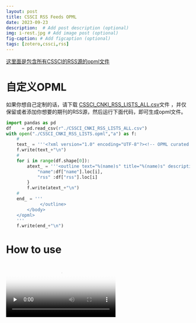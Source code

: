 ```yaml
---
layout: post
title: CSSCI RSS Feeds OPML
date: 2023-09-23
description:  # Add post description (optional)
img: i-rest.jpg # Add image post (optional)
fig-caption: # Add figcaption (optional)
tags: [zotero,cssci,rss]
---
```



[这里面是包含所有CSSCI的RSS源的opml文件](https://github.com/MrWuBear/CSSCI_RSS_Feeds)

# 自定义OPML
如果你想自己定制的话，请下载 [CSSCI_CNKI_RSS_LISTS_ALL.csv](https://github.com/MrWuBear/CSSCI_RSS_Feeds)文件 ，并仅保留或者添加你想要的期刊的RSS源，然后运行下面代码，即可生成opml文件。

```python
import pandas as pd
df    = pd.read_csv(r"./CSSCI_CNKI_RSS_LISTS_ALL.csv")
with open("./CSSCI_CNKI_RSS_LISTS.opml","a") as f:
    #
    text_ = '''<?xml version="1.0" encoding="UTF-8"?><!-- OPML curated by ChainFeeds.xyz, generated by NetNewsWire --><opml version="1.1"><head><title>RAW.opml</title></head><body><outline text="01.CSSCI" title="CSSCI">'''
    f.write(text_+"\n")
    #
    for i in range(df.shape[0]):
        atext_ = '''<outline text="%(name)s" title="%(name)s" description="" type="rss" version="RSS" htmlUrl="" xmlUrl="%(rss)s"/>'''%{
            "name":df["name"].loc[i],
            "rss" :df["rss"].loc[i]
        }
        f.write(atext_+"\n")
    #
    end_ = '''
             </outline>
        </body>
    </opml>
    '''
    f.write(end_+"\n")
```

# How to use

<video id="video" controls="" preload="none" poster="封面">
      <source id="mp4" src="https://github.com/MrWuBear/mrwubear.github.io/asset/img/HowToUseRssFeeds.mp4" type="video/mp4">
</videos>


# 所有列表 
当然，你也可以在下面列表中挑选你感兴趣的，并一个个手动添加。

| Name                 | Engname | RSS                                  |
|----------------------|---------|--------------------------------------|
| 中国工业经济               | GGYY    | https://navi.cnki.net/knavi/rss/GGYY |
| 管理世界                 | GLSJ    | https://navi.cnki.net/knavi/rss/GLSJ |
| 经济研究                 | JJYJ    | https://navi.cnki.net/knavi/rss/JJYJ |
| 中国法学                 | ZGFX    | https://navi.cnki.net/knavi/rss/ZGFX |
| 比较法研究                | BJFY    | https://navi.cnki.net/knavi/rss/BJFY |
| 中国农村经济               | ZNJJ    | https://navi.cnki.net/knavi/rss/ZNJJ |
| 法学研究                 | LAWS    | https://navi.cnki.net/knavi/rss/LAWS |
| 东方法学                 | DFFX    | https://navi.cnki.net/knavi/rss/DFFX |
| 金融研究                 | JRYJ    | https://navi.cnki.net/knavi/rss/JRYJ |
| 中国社会科学               | ZSHK    | https://navi.cnki.net/knavi/rss/ZSHK |
| 中国刑事法杂志              | ZGXF    | https://navi.cnki.net/knavi/rss/ZGXF |
| 改革                   | REFO    | https://navi.cnki.net/knavi/rss/REFO |
| 中外法学                 | WFXZ    | https://navi.cnki.net/knavi/rss/WFXZ |
| 法商研究                 | FSYJ    | https://navi.cnki.net/knavi/rss/FSYJ |
| 公共管理学报               | GGGL    | https://navi.cnki.net/knavi/rss/GGGL |
| 地理学报                 | DLXB    | https://navi.cnki.net/knavi/rss/DLXB |
| 现代法学                 | XDFX    | https://navi.cnki.net/knavi/rss/XDFX |
| 求是                   | QUSI    | https://navi.cnki.net/knavi/rss/QUSI |
| 数量经济技术经济研究           | SLJY    | https://navi.cnki.net/knavi/rss/SLJY |
| 中国图书馆学报              | ZGTS    | https://navi.cnki.net/knavi/rss/ZGTS |
| 清华法学                 | QHFX    | https://navi.cnki.net/knavi/rss/QHFX |
| 法学家                  | FXJA    | https://navi.cnki.net/knavi/rss/FXJA |
| 经济管理                 | JJGU    | https://navi.cnki.net/knavi/rss/JJGU |
| 财贸经济                 | CMJJ    | https://navi.cnki.net/knavi/rss/CMJJ |
| 南开管理评论               | LKGP    | https://navi.cnki.net/knavi/rss/LKGP |
| 中国农村观察               | ZNCG    | https://navi.cnki.net/knavi/rss/ZNCG |
| 环球法律评论               | WGFY    | https://navi.cnki.net/knavi/rss/WGFY |
| 行政法学研究               | XZFX    | https://navi.cnki.net/knavi/rss/XZFX |
| 地理研究                 | DLYJ    | https://navi.cnki.net/knavi/rss/DLYJ |
| 世界经济                 | SJJJ    | https://navi.cnki.net/knavi/rss/SJJJ |
| 法学评论                 | FXPL    | https://navi.cnki.net/knavi/rss/FXPL |
| 农业经济问题               | NJWT    | https://navi.cnki.net/knavi/rss/NJWT |
| 国家检察官学院学报            | ZJGX    | https://navi.cnki.net/knavi/rss/ZJGX |
| 法学                   | FXZZ    | https://navi.cnki.net/knavi/rss/FXZZ |
| 经济学(季刊)              | JJXU    | https://navi.cnki.net/knavi/rss/JJXU |
| 会计研究                 | KJYJ    | https://navi.cnki.net/knavi/rss/KJYJ |
| 南京农业大学学报(社会科学版)      | NJNS    | https://navi.cnki.net/knavi/rss/NJNS |
| 审计与经济研究              | SJYJ    | https://navi.cnki.net/knavi/rss/SJYJ |
| 财经研究                 | CJYJ    | https://navi.cnki.net/knavi/rss/CJYJ |
| 新疆师范大学学报(哲学社会科学版)    | XJSF    | https://navi.cnki.net/knavi/rss/XJSF |
| 社会学研究                | SHXJ    | https://navi.cnki.net/knavi/rss/SHXJ |
| 自然资源学报               | ZRZX    | https://navi.cnki.net/knavi/rss/ZRZX |
| 法学论坛                 | SDFX    | https://navi.cnki.net/knavi/rss/SDFX |
| 法律科学(西北政法大学学报)       | DOUB    | https://navi.cnki.net/knavi/rss/DOUB |
| 当代法学                 | DDFX    | https://navi.cnki.net/knavi/rss/DDFX |
| 远程教育杂志               | YCJY    | https://navi.cnki.net/knavi/rss/YCJY |
| 经济学家                 | JJXJ    | https://navi.cnki.net/knavi/rss/JJXJ |
| 中国人口·资源与环境           | ZGRZ    | https://navi.cnki.net/knavi/rss/ZGRZ |
| 中国软科学                | ZGRK    | https://navi.cnki.net/knavi/rss/ZGRK |
| 经济地理                 | JJDL    | https://navi.cnki.net/knavi/rss/JJDL |
| 电子政务                 | DZZW    | https://navi.cnki.net/knavi/rss/DZZW |
| 体育科学                 | TYKX    | https://navi.cnki.net/knavi/rss/TYKX |
| 中国电化教育               | ZDJY    | https://navi.cnki.net/knavi/rss/ZDJY |
| 审计研究                 | SJYZ    | https://navi.cnki.net/knavi/rss/SJYZ |
| 法制与社会发展              | SFAS    | https://navi.cnki.net/knavi/rss/SFAS |
| 电化教育研究               | DHJY    | https://navi.cnki.net/knavi/rss/DHJY |
| 政治与法律                | ZHEN    | https://navi.cnki.net/knavi/rss/ZHEN |
| 金融经济学研究              | JIRO    | https://navi.cnki.net/knavi/rss/JIRO |
| 人口研究                 | RKYZ    | https://navi.cnki.net/knavi/rss/RKYZ |
| 教育研究                 | JYYJ    | https://navi.cnki.net/knavi/rss/JYYJ |
| 经济与管理研究              | JJYG    | https://navi.cnki.net/knavi/rss/JJYG |
| 资源科学                 | ZRZY    | https://navi.cnki.net/knavi/rss/ZRZY |
| 地理科学                 | DLKX    | https://navi.cnki.net/knavi/rss/DLKX |
| 经济评论                 | JJPL    | https://navi.cnki.net/knavi/rss/JJPL |
| 世界经济与政治              | SJJZ    | https://navi.cnki.net/knavi/rss/SJJZ |
| 农业技术经济               | NYJS    | https://navi.cnki.net/knavi/rss/NYJS |
| 山西财经大学学报             | SXCJ    | https://navi.cnki.net/knavi/rss/SXCJ |
| 人口学刊                 | RKXK    | https://navi.cnki.net/knavi/rss/RKXK |
| 华东政法大学学报             | HDZX    | https://navi.cnki.net/knavi/rss/HDZX |
| 财政研究                 | CZYJ    | https://navi.cnki.net/knavi/rss/CZYJ |
| 产业经济研究               | CYJJ    | https://navi.cnki.net/knavi/rss/CYJJ |
| 城市规划学刊               | CXGH    | https://navi.cnki.net/knavi/rss/CXGH |
| 华东师范大学学报(教育科学版)      | HDXK    | https://navi.cnki.net/knavi/rss/HDXK |
| 管理评论                 | ZWGD    | https://navi.cnki.net/knavi/rss/ZWGD |
| 统计研究                 | TJYJ    | https://navi.cnki.net/knavi/rss/TJYJ |
| 求实                   | QUAK    | https://navi.cnki.net/knavi/rss/QUAK |
| 中国土地科学               | ZTKX    | https://navi.cnki.net/knavi/rss/ZTKX |
| 开放教育研究               | JFJJ    | https://navi.cnki.net/knavi/rss/JFJJ |
| 外国经济与管理              | WGJG    | https://navi.cnki.net/knavi/rss/WGJG |
| 金融论坛                 | CSJR    | https://navi.cnki.net/knavi/rss/CSJR |
| 中国行政管理               | ZXGL    | https://navi.cnki.net/knavi/rss/ZXGL |
| 中国人口科学               | ZKRK    | https://navi.cnki.net/knavi/rss/ZKRK |
| 体育学研究                | LJTB    | https://navi.cnki.net/knavi/rss/LJTB |
| 西安交通大学学报(社会科学版)      | XAJD    | https://navi.cnki.net/knavi/rss/XAJD |
| 国际经济评论               | GJPP    | https://navi.cnki.net/knavi/rss/GJPP |
| 地理科学进展               | DLKJ    | https://navi.cnki.net/knavi/rss/DLKJ |
| 中国科学院院刊              | KYYX    | https://navi.cnki.net/knavi/rss/KYYX |
| 西北农林科技大学学报(社会科学版)    | NLXS    | https://navi.cnki.net/knavi/rss/NLXS |
| 国际金融研究               | GJJR    | https://navi.cnki.net/knavi/rss/GJJR |
| 财经科学                 | CJKX    | https://navi.cnki.net/knavi/rss/CJKX |
| 政法论坛                 | ZFLT    | https://navi.cnki.net/knavi/rss/ZFLT |
| 重庆大学学报(社会科学版)        | CDSK    | https://navi.cnki.net/knavi/rss/CDSK |
| 外交评论(外交学院学报)         | WJXY    | https://navi.cnki.net/knavi/rss/WJXY |
| 华南农业大学学报(社会科学版)      | HNNA    | https://navi.cnki.net/knavi/rss/HNNA |
| 华中农业大学学报(社会科学版)      | HZND    | https://navi.cnki.net/knavi/rss/HZND |
| 经济问题                 | JJWT    | https://navi.cnki.net/knavi/rss/JJWT |
| 中国管理科学               | ZGGK    | https://navi.cnki.net/knavi/rss/ZGGK |
| 中国高教研究               | ZGGJ    | https://navi.cnki.net/knavi/rss/ZGGJ |
| 世界经济研究               | JING    | https://navi.cnki.net/knavi/rss/JING |
| 中央财经大学学报             | ZYCY    | https://navi.cnki.net/knavi/rss/ZYCY |
| 管理学报                 | GLXB    | https://navi.cnki.net/knavi/rss/GLXB |
| 当代经济科学               | DJKX    | https://navi.cnki.net/knavi/rss/DJKX |
| 经济经纬                 | JJJW    | https://navi.cnki.net/knavi/rss/JJJW |
| 税务研究                 | SWXH    | https://navi.cnki.net/knavi/rss/SWXH |
| 现代远程教育研究             | XDYC    | https://navi.cnki.net/knavi/rss/XDYC |
| 政法论丛                 | ZFLC    | https://navi.cnki.net/knavi/rss/ZFLC |
| 公共管理与政策评论            | GGZC    | https://navi.cnki.net/knavi/rss/GGZC |
| 探索                   | SUTA    | https://navi.cnki.net/knavi/rss/SUTA |
| 政治学研究                | POLI    | https://navi.cnki.net/knavi/rss/POLI |
| 国际新闻界                | GJXW    | https://navi.cnki.net/knavi/rss/GJXW |
| 行政论坛                 | XZNT    | https://navi.cnki.net/knavi/rss/XZNT |
| 上海体育学院学报             | STYB    | https://navi.cnki.net/knavi/rss/STYB |
| 旅游学刊                 | LYXK    | https://navi.cnki.net/knavi/rss/LYXK |
| 世界汉语教学               | SJHY    | https://navi.cnki.net/knavi/rss/SJHY |
| 中南财经政法大学学报           | ZLCJ    | https://navi.cnki.net/knavi/rss/ZLCJ |
| 科研管理                 | KYGL    | https://navi.cnki.net/knavi/rss/KYGL |
| 思想理论教育               | SLLJ    | https://navi.cnki.net/knavi/rss/SLLJ |
| 证券市场导报               | ZQDB    | https://navi.cnki.net/knavi/rss/ZQDB |
| 国际贸易问题               | GJMW    | https://navi.cnki.net/knavi/rss/GJMW |
| 研究与发展管理              | YJYF    | https://navi.cnki.net/knavi/rss/YJYF |
| 经济纵横                 | JJZH    | https://navi.cnki.net/knavi/rss/JJZH |
| 城市规划                 | CSGH    | https://navi.cnki.net/knavi/rss/CSGH |
| 管理学刊                 | XXXY    | https://navi.cnki.net/knavi/rss/XXXY |
| 北京工商大学学报(社会科学版)      | BJSB    | https://navi.cnki.net/knavi/rss/BJSB |
| 广东财经大学学报             | SONG    | https://navi.cnki.net/knavi/rss/SONG |
| 武汉大学学报(哲学社会科学版)      | WSLD    | https://navi.cnki.net/knavi/rss/WSLD |
| 上海财经大学学报             | SCJB    | https://navi.cnki.net/knavi/rss/SCJB |
| 科学学研究                | KXYJ    | https://navi.cnki.net/knavi/rss/KXYJ |
| 科学学与科学技术管理           | KXXG    | https://navi.cnki.net/knavi/rss/KXXG |
| 经济学动态                | JJXD    | https://navi.cnki.net/knavi/rss/JJXD |
| 软科学                  | XUXI    | https://navi.cnki.net/knavi/rss/XUXI |
| 国际经贸探索               | GJTS    | https://navi.cnki.net/knavi/rss/GJTS |
| 心理发展与教育              | XLFZ    | https://navi.cnki.net/knavi/rss/XLFZ |
| 人口与经济                | RKJJ    | https://navi.cnki.net/knavi/rss/RKJJ |
| 高等工程教育研究             | GDGJ    | https://navi.cnki.net/knavi/rss/GDGJ |
| 中国体育科技               | ZGTY    | https://navi.cnki.net/knavi/rss/ZGTY |
| 现代财经(天津财经大学学报)       | XCXB    | https://navi.cnki.net/knavi/rss/XCXB |
| 当代财经                 | DDCJ    | https://navi.cnki.net/knavi/rss/DDCJ |
| 北京工业大学学报(社会科学版)      | BGYS    | https://navi.cnki.net/knavi/rss/BGYS |
| 宏观经济研究               | JJGA    | https://navi.cnki.net/knavi/rss/JJGA |
| 社会                   | SHEH    | https://navi.cnki.net/knavi/rss/SHEH |
| 经济理论与经济管理            | JJLL    | https://navi.cnki.net/knavi/rss/JJLL |
| 科技进步与对策              | KJJB    | https://navi.cnki.net/knavi/rss/KJJB |
| 南方经济                 | NFJJ    | https://navi.cnki.net/knavi/rss/NFJJ |
| 学前教育研究               | XQJY    | https://navi.cnki.net/knavi/rss/XQJY |
| 外语界                  | WYJY    | https://navi.cnki.net/knavi/rss/WYJY |
| 情报学报                 | QBXB    | https://navi.cnki.net/knavi/rss/QBXB |
| 高校教育管理               | ZJSK    | https://navi.cnki.net/knavi/rss/ZJSK |
| 公共行政评论               | GGXZ    | https://navi.cnki.net/knavi/rss/GGXZ |
| 国际政治科学               | GJZK    | https://navi.cnki.net/knavi/rss/GJZK |
| 上海经济研究               | HSYJ    | https://navi.cnki.net/knavi/rss/HSYJ |
| 长江流域资源与环境            | CJLY    | https://navi.cnki.net/knavi/rss/CJLY |
| 当代亚太                 | DDYT    | https://navi.cnki.net/knavi/rss/DDYT |
| 中国经济问题               | ZJJW    | https://navi.cnki.net/knavi/rss/ZJJW |
| 中共中央党校(国家行政学院)学报     | ZGXB    | https://navi.cnki.net/knavi/rss/ZGXB |
| 东北亚论坛                | DBYL    | https://navi.cnki.net/knavi/rss/DBYL |
| 南开经济研究               | NKJJ    | https://navi.cnki.net/knavi/rss/NKJJ |
| 经济科学                 | JJKX    | https://navi.cnki.net/knavi/rss/JJKX |
| 新闻与传播研究              | YANJ    | https://navi.cnki.net/knavi/rss/YANJ |
| 保险研究                 | BXYJ    | https://navi.cnki.net/knavi/rss/BXYJ |
| 体育学刊                 | TYXK    | https://navi.cnki.net/knavi/rss/TYXK |
| 会计与经济研究              | LXGZ    | https://navi.cnki.net/knavi/rss/LXGZ |
| 农村经济                 | NCJJ    | https://navi.cnki.net/knavi/rss/NCJJ |
| 管理工程学报               | GLGU    | https://navi.cnki.net/knavi/rss/GLGU |
| 中国特色社会主义研究           | SPEC    | https://navi.cnki.net/knavi/rss/SPEC |
| 管理科学                 | JCJJ    | https://navi.cnki.net/knavi/rss/JCJJ |
| 治理研究                 | ZSWD    | https://navi.cnki.net/knavi/rss/ZSWD |
| 经济问题探索               | JJWS    | https://navi.cnki.net/knavi/rss/JJWS |
| 财经论丛                 | CJLC    | https://navi.cnki.net/knavi/rss/CJLC |
| 课程.教材.教法             | KJJF    | https://navi.cnki.net/knavi/rss/KJJF |
| 上海行政学院学报             | SHXY    | https://navi.cnki.net/knavi/rss/SHXY |
| 图书与情报                | BOOK    | https://navi.cnki.net/knavi/rss/BOOK |
| 沈阳体育学院学报             | SYTB    | https://navi.cnki.net/knavi/rss/SYTB |
| 中国教育学刊               | ZJYX    | https://navi.cnki.net/knavi/rss/ZJYX |
| 人文地理                 | RWDL    | https://navi.cnki.net/knavi/rss/RWDL |
| 中国外语                 | ZGWE    | https://navi.cnki.net/knavi/rss/ZGWE |
| 国际安全研究               | GGXB    | https://navi.cnki.net/knavi/rss/GGXB |
| 财经理论与实践              | CLSJ    | https://navi.cnki.net/knavi/rss/CLSJ |
| 人口与发展                | SCRK    | https://navi.cnki.net/knavi/rss/SCRK |
| 财贸研究                 | CMYJ    | https://navi.cnki.net/knavi/rss/CMYJ |
| 财经问题研究               | CJWT    | https://navi.cnki.net/knavi/rss/CJWT |
| 商业经济与管理              | SYJG    | https://navi.cnki.net/knavi/rss/SYJG |
| 中国人民大学学报             | ZRDX    | https://navi.cnki.net/knavi/rss/ZRDX |
| 情报科学                 | QBKX    | https://navi.cnki.net/knavi/rss/QBKX |
| 新闻界                  | NEWS    | https://navi.cnki.net/knavi/rss/NEWS |
| 理论与改革                | LLGG    | https://navi.cnki.net/knavi/rss/LLGG |
| 武汉体育学院学报             | WTXB    | https://navi.cnki.net/knavi/rss/WTXB |
| 贵州财经大学学报             | GZCB    | https://navi.cnki.net/knavi/rss/GZCB |
| 中国青年研究               | ZGQL    | https://navi.cnki.net/knavi/rss/ZGQL |
| 浙江工商大学学报             | ZJZF    | https://navi.cnki.net/knavi/rss/ZJZF |
| 现代经济探讨               | JJTL    | https://navi.cnki.net/knavi/rss/JJTL |
| 系统工程理论与实践            | XTLL    | https://navi.cnki.net/knavi/rss/XTLL |
| 城市发展研究               | CSFY    | https://navi.cnki.net/knavi/rss/CSFY |
| 政治经济学评论              | ZZJP    | https://navi.cnki.net/knavi/rss/ZZJP |
| 干旱区资源与环境             | GHZH    | https://navi.cnki.net/knavi/rss/GHZH |
| 国际问题研究               | GJWY    | https://navi.cnki.net/knavi/rss/GJWY |
| 教育科学                 | JYKO    | https://navi.cnki.net/knavi/rss/JYKO |
| 经济社会体制比较             | JJSH    | https://navi.cnki.net/knavi/rss/JJSH |
| 情报理论与实践              | QBLL    | https://navi.cnki.net/knavi/rss/QBLL |
| 河海大学学报(哲学社会科学版)      | HHZX    | https://navi.cnki.net/knavi/rss/HHZX |
| 经济体制改革               | JJTG    | https://navi.cnki.net/knavi/rss/JJTG |
| 情报资料工作               | QBZL    | https://navi.cnki.net/knavi/rss/QBZL |
| 新闻记者                 | XWJZ    | https://navi.cnki.net/knavi/rss/XWJZ |
| 江西财经大学学报             | JXCZ    | https://navi.cnki.net/knavi/rss/JXCZ |
| 体育与科学                | TYYK    | https://navi.cnki.net/knavi/rss/TYYK |
| 国际展望                 | GJZW    | https://navi.cnki.net/knavi/rss/GJZW |
| 图书情报知识               | TSQC    | https://navi.cnki.net/knavi/rss/TSQC |
| 心理学报                 | XLXB    | https://navi.cnki.net/knavi/rss/XLXB |
| 西北大学学报(哲学社会科学版)      | XBDS    | https://navi.cnki.net/knavi/rss/XBDS |
| 中国地质大学学报(社会科学版)      | DDXS    | https://navi.cnki.net/knavi/rss/DDXS |
| 管理科学学报               | JCYJ    | https://navi.cnki.net/knavi/rss/JCYJ |
| 山东大学学报(哲学社会科学版)      | SDZS    | https://navi.cnki.net/knavi/rss/SDZS |
| 全球教育展望               | WGJN    | https://navi.cnki.net/knavi/rss/WGJN |
| 工程管理科技前沿             | YUCE    | https://navi.cnki.net/knavi/rss/YUCE |
| 社会主义研究               | SHZY    | https://navi.cnki.net/knavi/rss/SHZY |
| 华中科技大学学报(社会科学版)      | HZLS    | https://navi.cnki.net/knavi/rss/HZLS |
| 国际商务(对外经济贸易大学学报)     | DWMY    | https://navi.cnki.net/knavi/rss/DWMY |
| 华南师范大学学报(社会科学版)      | HNSB    | https://navi.cnki.net/knavi/rss/HNSB |
| 马克思主义研究              | STUD    | https://navi.cnki.net/knavi/rss/STUD |
| 中国农业大学学报(社会科学版)      | NYSK    | https://navi.cnki.net/knavi/rss/NYSK |
| 开放时代                 | KFSD    | https://navi.cnki.net/knavi/rss/KFSD |
| 城市问题                 | CSWT    | https://navi.cnki.net/knavi/rss/CSWT |
| 大连理工大学学报(社会科学版)      | DLGD    | https://navi.cnki.net/knavi/rss/DLGD |
| 语言教学与研究              | YYJX    | https://navi.cnki.net/knavi/rss/YYJX |
| 北京大学教育评论             | BJPL    | https://navi.cnki.net/knavi/rss/BJPL |
| 理论探讨                 | LLTT    | https://navi.cnki.net/knavi/rss/LLTT |
| 图书情报工作               | TSQB    | https://navi.cnki.net/knavi/rss/TSQB |
| 现代外语                 | XDWY    | https://navi.cnki.net/knavi/rss/XDWY |
| 西北师大学报(社会科学版)        | XBSD    | https://navi.cnki.net/knavi/rss/XBSD |
| 高等教育研究               | HIGH    | https://navi.cnki.net/knavi/rss/HIGH |
| 成都体育学院学报             | SORT    | https://navi.cnki.net/knavi/rss/SORT |
| 心理科学进展               | XLXD    | https://navi.cnki.net/knavi/rss/XLXD |
| 东北大学学报(社会科学版)        | DBDS    | https://navi.cnki.net/knavi/rss/DBDS |
| 理论探索                 | LLTS    | https://navi.cnki.net/knavi/rss/LLTS |
| 外语电化教学               | WYDH    | https://navi.cnki.net/knavi/rss/WYDH |
| 上海翻译                 | SHKF    | https://navi.cnki.net/knavi/rss/SHKF |
| 情报杂志                 | QBZZ    | https://navi.cnki.net/knavi/rss/QBZZ |
| 上海交通大学学报(哲学社会科学版)    | SHJX    | https://navi.cnki.net/knavi/rss/SHJX |
| 西安体育学院学报             | XATY    | https://navi.cnki.net/knavi/rss/XATY |
| 现代传播(中国传媒大学学报)       | XDCB    | https://navi.cnki.net/knavi/rss/XDCB |
| 国际贸易                 | GJMY    | https://navi.cnki.net/knavi/rss/GJMY |
| 数据分析与知识发现            | XDTQ    | https://navi.cnki.net/knavi/rss/XDTQ |
| 现代国际关系               | XDGG    | https://navi.cnki.net/knavi/rss/XDGG |
| 湖南师范大学教育科学学报         | FLJY    | https://navi.cnki.net/knavi/rss/FLJY |
| 北京体育大学学报             | BJTD    | https://navi.cnki.net/knavi/rss/BJTD |
| 求索                   | QSZZ    | https://navi.cnki.net/knavi/rss/QSZZ |
| 数理统计与管理              | SLTJ    | https://navi.cnki.net/knavi/rss/SLTJ |
| 新闻大学                 | XWDX    | https://navi.cnki.net/knavi/rss/XWDX |
| 外语教学                 | TEAC    | https://navi.cnki.net/knavi/rss/TEAC |
| 教师教育研究               | GDSZ    | https://navi.cnki.net/knavi/rss/GDSZ |
| 中国翻译                 | ZGFY    | https://navi.cnki.net/knavi/rss/ZGFY |
| 江苏社会科学               | JHKX    | https://navi.cnki.net/knavi/rss/JHKX |
| 国际论坛                 | GJLT    | https://navi.cnki.net/knavi/rss/GJLT |
| 南亚研究                 | LAYA    | https://navi.cnki.net/knavi/rss/LAYA |
| 太平洋学报                | TPYX    | https://navi.cnki.net/knavi/rss/TPYX |
| 国际观察                 | GJGC    | https://navi.cnki.net/knavi/rss/GJGC |
| 教育发展研究               | SHGJ    | https://navi.cnki.net/knavi/rss/SHGJ |
| 档案学研究                | DAXY    | https://navi.cnki.net/knavi/rss/DAXY |
| 教育与经济                | JYJI    | https://navi.cnki.net/knavi/rss/JYJI |
| 中国临床心理学杂志            | ZLCY    | https://navi.cnki.net/knavi/rss/ZLCY |
| 欧洲研究                 | OZZZ    | https://navi.cnki.net/knavi/rss/OZZZ |
| 商业研究                 | BUSI    | https://navi.cnki.net/knavi/rss/BUSI |
| 国家图书馆学刊              | BJJG    | https://navi.cnki.net/knavi/rss/BJJG |
| 上海大学学报(社会科学版)        | SHDS    | https://navi.cnki.net/knavi/rss/SHDS |
| 华中师范大学学报(人文社会科学版)    | HZSD    | https://navi.cnki.net/knavi/rss/HZSD |
| 西北民族研究               | SAGA    | https://navi.cnki.net/knavi/rss/SAGA |
| 统计与信息论坛              | TJLT    | https://navi.cnki.net/knavi/rss/TJLT |
| 学术论坛                 | XSLT    | https://navi.cnki.net/knavi/rss/XSLT |
| 统计与决策                | TJJC    | https://navi.cnki.net/knavi/rss/TJJC |
| 清华大学教育研究             | QHDJ    | https://navi.cnki.net/knavi/rss/QHDJ |
| 大学教育科学               | JXGJ    | https://navi.cnki.net/knavi/rss/JXGJ |
| 南京社会科学               | NJSH    | https://navi.cnki.net/knavi/rss/NJSH |
| 现代日本经济               | XDRJ    | https://navi.cnki.net/knavi/rss/XDRJ |
| 西南大学学报(社会科学版)        | XBSW    | https://navi.cnki.net/knavi/rss/XBSW |
| 社会科学                 | SHKX    | https://navi.cnki.net/knavi/rss/SHKX |
| 妇女研究论丛               | FNYJ    | https://navi.cnki.net/knavi/rss/FNYJ |
| 民族教育研究               | MZJY    | https://navi.cnki.net/knavi/rss/MZJY |
| 新闻与写作                | XWXZ    | https://navi.cnki.net/knavi/rss/XWXZ |
| 南京师大学报(社会科学版)        | NJSS    | https://navi.cnki.net/knavi/rss/NJSS |
| 国家教育行政学院学报           | GJXZ    | https://navi.cnki.net/knavi/rss/GJXZ |
| 档案学通讯                | DAXT    | https://navi.cnki.net/knavi/rss/DAXT |
| 吉林大学社会科学学报           | JLDB    | https://navi.cnki.net/knavi/rss/JLDB |
| 思想理论教育导刊             | GXSJ    | https://navi.cnki.net/knavi/rss/GXSJ |
| 中国科技论坛               | ZGKT    | https://navi.cnki.net/knavi/rss/ZGKT |
| 大学图书馆学报              | DXTS    | https://navi.cnki.net/knavi/rss/DXTS |
| 美国研究                 | MGYJ    | https://navi.cnki.net/knavi/rss/MGYJ |
| 社会学评论                | SHPL    | https://navi.cnki.net/knavi/rss/SHPL |
| 深圳大学学报(人文社会科学版)      | SZDS    | https://navi.cnki.net/knavi/rss/SZDS |
| 学术月刊                 | XSYK    | https://navi.cnki.net/knavi/rss/XSYK |
| 青年研究                 | QNYJ    | https://navi.cnki.net/knavi/rss/QNYJ |
| 图书馆论坛                | TSGL    | https://navi.cnki.net/knavi/rss/TSGL |
| 世界经济文汇               | SZWH    | https://navi.cnki.net/knavi/rss/SZWH |
| 中国科技期刊研究             | JYKQ    | https://navi.cnki.net/knavi/rss/JYKQ |
| 北京行政学院学报             | XZXY    | https://navi.cnki.net/knavi/rss/XZXY |
| 学习与实践                | XXYS    | https://navi.cnki.net/knavi/rss/XXYS |
| 亚太经济                 | YTJJ    | https://navi.cnki.net/knavi/rss/YTJJ |
| 探索与争鸣                | TSZM    | https://navi.cnki.net/knavi/rss/TSZM |
| 思想教育研究               | SIXI    | https://navi.cnki.net/knavi/rss/SIXI |
| 当代修辞学                | XCXX    | https://navi.cnki.net/knavi/rss/XCXX |
| 云南民族大学学报(哲学社会科学版)    | YNZZ    | https://navi.cnki.net/knavi/rss/YNZZ |
| 安徽大学学报(哲学社会科学版)      | ADZS    | https://navi.cnki.net/knavi/rss/ADZS |
| 北京大学学报(哲学社会科学版)      | BDZK    | https://navi.cnki.net/knavi/rss/BDZK |
| 厦门大学学报(哲学社会科学版)      | XMDS    | https://navi.cnki.net/knavi/rss/XMDS |
| 教育研究与实验              | YJSY    | https://navi.cnki.net/knavi/rss/YJSY |
| 旅游科学                 | LUYX    | https://navi.cnki.net/knavi/rss/LUYX |
| 甘肃社会科学               | GSSH    | https://navi.cnki.net/knavi/rss/GSSH |
| 北京联合大学学报(人文社会科学版)    | BJLB    | https://navi.cnki.net/knavi/rss/BJLB |
| 世界社会科学               | GWSH    | https://navi.cnki.net/knavi/rss/GWSH |
| 四川大学学报(哲学社会科学版)      | SCDZ    | https://navi.cnki.net/knavi/rss/SCDZ |
| 社会科学研究               | SHYJ    | https://navi.cnki.net/knavi/rss/SHYJ |
| 研究生教育研究              | JIAO    | https://navi.cnki.net/knavi/rss/JIAO |
| 世界经济与政治论坛            | SJJT    | https://navi.cnki.net/knavi/rss/SJJT |
| 比较教育研究               | BJJY    | https://navi.cnki.net/knavi/rss/BJJY |
| 东北师大学报(哲学社会科学版)      | DBSS    | https://navi.cnki.net/knavi/rss/DBSS |
| 外语与外语教学              | WYWJ    | https://navi.cnki.net/knavi/rss/WYWJ |
| 西南民族大学学报(人文社会科学版)    | XNZS    | https://navi.cnki.net/knavi/rss/XNZS |
| 教育学报                 | XKJY    | https://navi.cnki.net/knavi/rss/XKJY |
| 学位与研究生教育             | XWYY    | https://navi.cnki.net/knavi/rss/XWYY |
| 中南民族大学学报(人文社会科学版)    | ZNZX    | https://navi.cnki.net/knavi/rss/ZNZX |
| 云南社会科学               | YSHX    | https://navi.cnki.net/knavi/rss/YSHX |
| 中州学刊                 | ZZXK    | https://navi.cnki.net/knavi/rss/ZZXK |
| 北京师范大学学报(社会科学版)      | BJSF    | https://navi.cnki.net/knavi/rss/BJSF |
| 浙江社会科学               | ZJSH    | https://navi.cnki.net/knavi/rss/ZJSH |
| 图书馆学研究               | TSSS    | https://navi.cnki.net/knavi/rss/TSSS |
| 云南师范大学学报(哲学社会科学版)    | YNSF    | https://navi.cnki.net/knavi/rss/YNSF |
| 心理科学                 | XLKX    | https://navi.cnki.net/knavi/rss/XLKX |
| 江苏高教                 | JSGJ    | https://navi.cnki.net/knavi/rss/JSGJ |
| 图书馆建设                | TSGJ    | https://navi.cnki.net/knavi/rss/TSGJ |
| 语言文字应用               | YYYY    | https://navi.cnki.net/knavi/rss/YYYY |
| 甘肃行政学院学报             | GSXX    | https://navi.cnki.net/knavi/rss/GSXX |
| 马克思主义与现实             | MKSZ    | https://navi.cnki.net/knavi/rss/MKSZ |
| 东南学术                 | DLXS    | https://navi.cnki.net/knavi/rss/DLXS |
| 考古学报                 | KGXB    | https://navi.cnki.net/knavi/rss/KGXB |
| 湖南师范大学社会科学学报         | HNSS    | https://navi.cnki.net/knavi/rss/HNSS |
| 内蒙古社会科学              | NMGR    | https://navi.cnki.net/knavi/rss/NMGR |
| 当代传播                 | DACB    | https://navi.cnki.net/knavi/rss/DACB |
| 当代世界与社会主义            | DDSJ    | https://navi.cnki.net/knavi/rss/DDSJ |
| 当代世界                 | JSDD    | https://navi.cnki.net/knavi/rss/JSDD |
| 民俗研究                 | MSYA    | https://navi.cnki.net/knavi/rss/MSYA |
| 复旦教育论坛               | GWZX    | https://navi.cnki.net/knavi/rss/GWZX |
| 湖南大学学报(社会科学版)        | HDXB    | https://navi.cnki.net/knavi/rss/HDXB |
| 山东社会科学               | SDSK    | https://navi.cnki.net/knavi/rss/SDSK |
| 浙江学刊                 | ZJXK    | https://navi.cnki.net/knavi/rss/ZJXK |
| 江淮论坛                 | JHLZ    | https://navi.cnki.net/knavi/rss/JHLZ |
| 学习与探索                | XXTS    | https://navi.cnki.net/knavi/rss/XXTS |
| 暨南学报(哲学社会科学版)        | JNXB    | https://navi.cnki.net/knavi/rss/JNXB |
| 西亚非洲                 | XYFZ    | https://navi.cnki.net/knavi/rss/XYFZ |
| 外国语(上海外国语大学学报)       | WYXY    | https://navi.cnki.net/knavi/rss/WYXY |
| 求是学刊                 | QSXK    | https://navi.cnki.net/knavi/rss/QSXK |
| 人民论坛·学术前沿            | RMXS    | https://navi.cnki.net/knavi/rss/RMXS |
| 中南大学学报(社会科学版)        | ZLXS    | https://navi.cnki.net/knavi/rss/ZLXS |
| 外语教学与研究              | WJYY    | https://navi.cnki.net/knavi/rss/WJYY |
| 中国高校社会科学             | GXLL    | https://navi.cnki.net/knavi/rss/GXLL |
| 教学与研究                | JWDP    | https://navi.cnki.net/knavi/rss/JWDP |
| 编辑之友                 | BJZY    | https://navi.cnki.net/knavi/rss/BJZY |
| 科学社会主义               | KXSH    | https://navi.cnki.net/knavi/rss/KXSH |
| 华东师范大学学报(哲学社会科学版)    | HDSD    | https://navi.cnki.net/knavi/rss/HDSD |
| 理论学刊                 | LLSJ    | https://navi.cnki.net/knavi/rss/LLSJ |
| 广东社会科学               | GDSK    | https://navi.cnki.net/knavi/rss/GDSK |
| 外语教学理论与实践            | GWJX    | https://navi.cnki.net/knavi/rss/GWJX |
| 思想战线                 | SXZX    | https://navi.cnki.net/knavi/rss/SXZX |
| 陕西师范大学学报(哲学社会科学版)    | SXSS    | https://navi.cnki.net/knavi/rss/SXSS |
| 建筑学报                 | JZXB    | https://navi.cnki.net/knavi/rss/JZXB |
| 贵州社会科学               | GZSK    | https://navi.cnki.net/knavi/rss/GZSK |
| 哲学研究                 | ZXYJ    | https://navi.cnki.net/knavi/rss/ZXYJ |
| 编辑学报                 | BJXB    | https://navi.cnki.net/knavi/rss/BJXB |
| 出版科学                 | CBKX    | https://navi.cnki.net/knavi/rss/CBKX |
| 科学管理研究               | KXGY    | https://navi.cnki.net/knavi/rss/KXGY |
| 金融评论                 | JRPL    | https://navi.cnki.net/knavi/rss/JRPL |
| 兰州大学学报(社会科学版)        | LDSK    | https://navi.cnki.net/knavi/rss/LDSK |
| 外国教育研究               | WGJY    | https://navi.cnki.net/knavi/rss/WGJY |
| 南洋问题研究               | LYWT    | https://navi.cnki.net/knavi/rss/LYWT |
| 江西社会科学               | JXSH    | https://navi.cnki.net/knavi/rss/JXSH |
| 心理与行为研究              | CLXW    | https://navi.cnki.net/knavi/rss/CLXW |
| 图书馆杂志                | TNGZ    | https://navi.cnki.net/knavi/rss/TNGZ |
| 人文杂志                 | RWZZ    | https://navi.cnki.net/knavi/rss/RWZZ |
| 湖北大学学报(哲学社会科学版)      | HDZS    | https://navi.cnki.net/knavi/rss/HDZS |
| 东岳论丛                 | DYLC    | https://navi.cnki.net/knavi/rss/DYLC |
| 中央民族大学学报(哲学社会科学版)    | ZYMD    | https://navi.cnki.net/knavi/rss/ZYMD |
| 南开学报(哲学社会科学版)        | LKXB    | https://navi.cnki.net/knavi/rss/LKXB |
| 学海                   | XHAI    | https://navi.cnki.net/knavi/rss/XHAI |
| 中国高等教育               | ZGDJ    | https://navi.cnki.net/knavi/rss/ZGDJ |
| 江海学刊                 | JHXK    | https://navi.cnki.net/knavi/rss/JHXK |
| 清华大学学报(哲学社会科学版)      | QHDZ    | https://navi.cnki.net/knavi/rss/QHDZ |
| 社会科学战线               | SHZX    | https://navi.cnki.net/knavi/rss/SHZX |
| 江苏行政学院学报             | JSXZ    | https://navi.cnki.net/knavi/rss/JSXZ |
| 湘潭大学学报(哲学社会科学版)      | XTDX    | https://navi.cnki.net/knavi/rss/XTDX |
| 中国编辑                 | BJZG    | https://navi.cnki.net/knavi/rss/BJZG |
| 国际政治研究               | GJZY    | https://navi.cnki.net/knavi/rss/GJZY |
| 南京大学学报(哲学·人文科学·社会科学) | NJDX    | https://navi.cnki.net/knavi/rss/NJDX |
| 社会科学辑刊               | SHKK    | https://navi.cnki.net/knavi/rss/SHKK |
| 河南师范大学学报(哲学社会科学版)    | HNSK    | https://navi.cnki.net/knavi/rss/HNSK |
| 四川师范大学学报(社会科学版)      | SCSF    | https://navi.cnki.net/knavi/rss/SCSF |
| 上海师范大学学报(哲学社会科学版)    | SSFS    | https://navi.cnki.net/knavi/rss/SSFS |
| 江西师范大学学报(哲学社会科学版)    | JXSZ    | https://navi.cnki.net/knavi/rss/JXSZ |
| 苏州大学学报(哲学社会科学版)      | SZDX    | https://navi.cnki.net/knavi/rss/SZDX |
| 清史研究                 | QSYJ    | https://navi.cnki.net/knavi/rss/QSYJ |
| 中国出版                 | ZGCB    | https://navi.cnki.net/knavi/rss/ZGCB |
| 考古                   | KAGU    | https://navi.cnki.net/knavi/rss/KAGU |
| 毛泽东邓小平理论研究           | MBDH    | https://navi.cnki.net/knavi/rss/MBDH |
| 历史研究                 | LSYJ    | https://navi.cnki.net/knavi/rss/LSYJ |
| 中山大学学报(社会科学版)        | ZSDS    | https://navi.cnki.net/knavi/rss/ZSDS |
| 出版发行研究               | CBFX    | https://navi.cnki.net/knavi/rss/CBFX |
| 现代大学教育               | YSJG    | https://navi.cnki.net/knavi/rss/YSJG |
| 近代史研究                | JDSY    | https://navi.cnki.net/knavi/rss/JDSY |
| 民族研究                 | MZYJ    | https://navi.cnki.net/knavi/rss/MZYJ |
| 科技与出版                | KJYU    | https://navi.cnki.net/knavi/rss/KJYU |
| 福建论坛(人文社会科学版)        | FJLW    | https://navi.cnki.net/knavi/rss/FJLW |
| 山西大学学报(哲学社会科学版)      | SXDD    | https://navi.cnki.net/knavi/rss/SXDD |
| 复旦学报(社会科学版)          | FDDX    | https://navi.cnki.net/knavi/rss/FDDX |
| 学术研究                 | XSYJ    | https://navi.cnki.net/knavi/rss/XSYJ |
| 北京社会科学               | BJSK    | https://navi.cnki.net/knavi/rss/BJSK |
| 广西民族研究               | MZYA    | https://navi.cnki.net/knavi/rss/MZYA |
| 当代语言学                | DDYX    | https://navi.cnki.net/knavi/rss/DDYX |
| 浙江大学学报(人文社会科学版)      | ZJDX    | https://navi.cnki.net/knavi/rss/ZJDX |
| 青海社会科学               | QHSH    | https://navi.cnki.net/knavi/rss/QHSH |
| 中国经济史研究              | ZJSY    | https://navi.cnki.net/knavi/rss/ZJSY |
| 文史哲                  | WSZZ    | https://navi.cnki.net/knavi/rss/WSZZ |
| 中共党史研究               | ZGDS    | https://navi.cnki.net/knavi/rss/ZGDS |
| 山东师范大学学报(社会科学版)      | SDSS    | https://navi.cnki.net/knavi/rss/SDSS |
| 河南大学学报(社会科学版)        | HNDS    | https://navi.cnki.net/knavi/rss/HNDS |
| 首都师范大学学报(社会科学版)      | SDSD    | https://navi.cnki.net/knavi/rss/SDSD |
| 学术界                  | SSJI    | https://navi.cnki.net/knavi/rss/SSJI |
| 红旗文稿                 | HQWG    | https://navi.cnki.net/knavi/rss/HQWG |
| 民族艺术                 | MZYS    | https://navi.cnki.net/knavi/rss/MZYS |
| 湖南科技大学学报(社会科学版)      | XTGS    | https://navi.cnki.net/knavi/rss/XTGS |
| 人民论坛                 | RMLT    | https://navi.cnki.net/knavi/rss/RMLT |
| 电影艺术                 | DYYS    | https://navi.cnki.net/knavi/rss/DYYS |
| 天津社会科学               | TJSK    | https://navi.cnki.net/knavi/rss/TJSK |
| 河北学刊                 | HEAR    | https://navi.cnki.net/knavi/rss/HEAR |
| 江汉论坛                 | JHLT    | https://navi.cnki.net/knavi/rss/JHLT |
| 国外理论动态               | GWLD    | https://navi.cnki.net/knavi/rss/GWLD |
| 同济大学学报(社会科学版)        | TJDS    | https://navi.cnki.net/knavi/rss/TJDS |
| 汉语学习                 | HYXX    | https://navi.cnki.net/knavi/rss/HYXX |
| 郑州大学学报(哲学社会科学版)      | ZZDX    | https://navi.cnki.net/knavi/rss/ZZDX |
| 中国文学批评               | ZWPP    | https://navi.cnki.net/knavi/rss/ZWPP |
| 现代出版                 | DXCB    | https://navi.cnki.net/knavi/rss/DXCB |
| 党的文献                 | DANG    | https://navi.cnki.net/knavi/rss/DANG |
| 东南文化                 | DNWH    | https://navi.cnki.net/knavi/rss/DNWH |
| 广西民族大学学报(哲学社会科学版)    | GXZS    | https://navi.cnki.net/knavi/rss/GXZS |
| 中国语文                 | YWZG    | https://navi.cnki.net/knavi/rss/YWZG |
| 伦理学研究                | YJLL    | https://navi.cnki.net/knavi/rss/YJLL |
| 汉语学报                 | HYXA    | https://navi.cnki.net/knavi/rss/HYXA |
| 江汉考古                 | JHKG    | https://navi.cnki.net/knavi/rss/JHKG |
| 文学评论                 | WXPL    | https://navi.cnki.net/knavi/rss/WXPL |
| 文艺研究                 | WYYJ    | https://navi.cnki.net/knavi/rss/WYYJ |
| 音乐研究                 | MUSI    | https://navi.cnki.net/knavi/rss/MUSI |
| 中国边疆史地研究             | ZGBJ    | https://navi.cnki.net/knavi/rss/ZGBJ |
| 民族学刊                 | MZXK    | https://navi.cnki.net/knavi/rss/MZXK |
| 自然辩证法研究              | ZRBZ    | https://navi.cnki.net/knavi/rss/ZRBZ |
| 自然辩证法通讯              | ZRBT    | https://navi.cnki.net/knavi/rss/ZRBT |
| 道德与文明                | DDYW    | https://navi.cnki.net/knavi/rss/DDYW |
| 台湾研究                 | TWYJ    | https://navi.cnki.net/knavi/rss/TWYJ |
| 文艺理论与批评              | WAVE    | https://navi.cnki.net/knavi/rss/WAVE |
| 当代文坛                 | DDWT    | https://navi.cnki.net/knavi/rss/DDWT |
| 当代电影                 | DDDY    | https://navi.cnki.net/knavi/rss/DDDY |
| 贵州民族研究               | GZNY    | https://navi.cnki.net/knavi/rss/GZNY |
| 语文研究                 | YWYJ    | https://navi.cnki.net/knavi/rss/YWYJ |
| 中国历史地理论丛             | ZGLD    | https://navi.cnki.net/knavi/rss/ZGLD |
| 装饰                   | ZSHI    | https://navi.cnki.net/knavi/rss/ZSHI |
| 世界民族                 | TRIB    | https://navi.cnki.net/knavi/rss/TRIB |
| 世界哲学                 | ZXYC    | https://navi.cnki.net/knavi/rss/ZXYC |
| 人类学学报                | RLXB    | https://navi.cnki.net/knavi/rss/RLXB |
| 外国文学                 | GHJK    | https://navi.cnki.net/knavi/rss/GHJK |
| 文物                   | WENW    | https://navi.cnki.net/knavi/rss/WENW |
| 中国农史                 | ZGNS    | https://navi.cnki.net/knavi/rss/ZGNS |
| 史学集刊                 | SHXZ    | https://navi.cnki.net/knavi/rss/SHXZ |
| 中国史研究                | ZGSJ    | https://navi.cnki.net/knavi/rss/ZGSJ |
| 西藏大学学报(社会科学版)        | XZDX    | https://navi.cnki.net/knavi/rss/XZDX |
| 文艺理论研究               | WYLL    | https://navi.cnki.net/knavi/rss/WYLL |
| 哲学动态                 | ZXDT    | https://navi.cnki.net/knavi/rss/ZXDT |
| 中国现代文学研究丛刊           | XWYC    | https://navi.cnki.net/knavi/rss/XWYC |
| 史学理论研究               | SXLL    | https://navi.cnki.net/knavi/rss/SXLL |
| 中国哲学史                | ZZXS    | https://navi.cnki.net/knavi/rss/ZZXS |
| 小说评论                 | XSPL    | https://navi.cnki.net/knavi/rss/XSPL |
| 中国音乐学                | ZYYX    | https://navi.cnki.net/knavi/rss/ZYYX |
| 西域研究                 | XYYJ    | https://navi.cnki.net/knavi/rss/XYYJ |
| 北京电影学院学报             | BDYX    | https://navi.cnki.net/knavi/rss/BDYX |
| 史学月刊                 | SXYK    | https://navi.cnki.net/knavi/rss/SXYK |
| 科学技术哲学研究             | KXBZ    | https://navi.cnki.net/knavi/rss/KXBZ |
| 文学遗产                 | WXYC    | https://navi.cnki.net/knavi/rss/WXYC |
| 文艺争鸣                 | WYZM    | https://navi.cnki.net/knavi/rss/WYZM |
| 中国音乐                 | ZGMU    | https://navi.cnki.net/knavi/rss/ZGMU |
| 外国文学评论               | WGWX    | https://navi.cnki.net/knavi/rss/WGWX |
| 史林                   | LWBI    | https://navi.cnki.net/knavi/rss/LWBI |
| 考古与文物                | KGYW    | https://navi.cnki.net/knavi/rss/KGYW |
| 外国文学研究               | WLXY    | https://navi.cnki.net/knavi/rss/WLXY |
| 中央音乐学院学报             | ZYYE    | https://navi.cnki.net/knavi/rss/ZYYE |
| 世界历史                 | HIST    | https://navi.cnki.net/knavi/rss/HIST |
| 民族文学研究               | MZWX    | https://navi.cnki.net/knavi/rss/MZWX |
| 故宫博物院院刊              | GGBW    | https://navi.cnki.net/knavi/rss/GGBW |
| 北京舞蹈学院学报             | BJWD    | https://navi.cnki.net/knavi/rss/BJWD |
| 中国比较文学               | ZBJW    | https://navi.cnki.net/knavi/rss/ZBJW |
| 中国社会经济史研究            | ZSJY    | https://navi.cnki.net/knavi/rss/ZSJY |
| 扬子江文学评论              | YZJP    | https://navi.cnki.net/knavi/rss/YZJP |
| 方言                   | FYZA    | https://navi.cnki.net/knavi/rss/FYZA |
| 文史                   | WSWS    | https://navi.cnki.net/knavi/rss/WSWS |
| 现代哲学                 | XDZI    | https://navi.cnki.net/knavi/rss/XDZI |
| 民族语文                 | MZYW    | https://navi.cnki.net/knavi/rss/MZYW |
| 中国藏学                 | CTRC    | https://navi.cnki.net/knavi/rss/CTRC |
| 抗日战争研究               | KANG    | https://navi.cnki.net/knavi/rss/KANG |
| 南京艺术学院学报(美术与设计)      | NJYS    | https://navi.cnki.net/knavi/rss/NJYS |
| 历史档案                 | LSDA    | https://navi.cnki.net/knavi/rss/LSDA |
| 电视研究                 | DSYI    | https://navi.cnki.net/knavi/rss/DSYI |
| 语言科学                 | YYKE    | https://navi.cnki.net/knavi/rss/YYKE |
| 语言研究                 | YYYJ    | https://navi.cnki.net/knavi/rss/YYYJ |
| 当代作家评论               | DDZP    | https://navi.cnki.net/knavi/rss/DDZP |
| 史学史研究                | SYSJ    | https://navi.cnki.net/knavi/rss/SYSJ |
| 戏剧艺术                 | XJYX    | https://navi.cnki.net/knavi/rss/XJYX |
| 周易研究                 | ZYJY    | https://navi.cnki.net/knavi/rss/ZYJY |
| 敦煌研究                 | DHYJ    | https://navi.cnki.net/knavi/rss/DHYJ |
| 安徽史学                 | AFSX    | https://navi.cnki.net/knavi/rss/AFSX |
| 南方文坛                 | NFWT    | https://navi.cnki.net/knavi/rss/NFWT |
| 中国文学研究               | ZWXY    | https://navi.cnki.net/knavi/rss/ZWXY |
| 美术研究                 | MUSE    | https://navi.cnki.net/knavi/rss/MUSE |
| 戏剧(中央戏剧学院学报)         | XJZZ    | https://navi.cnki.net/knavi/rss/XJZZ |
| 孔子研究                 | KZYJ    | https://navi.cnki.net/knavi/rss/KZYJ |
| 世界宗教研究               | WORL    | https://navi.cnki.net/knavi/rss/WORL |
| 当代外国文学               | DDWW    | https://navi.cnki.net/knavi/rss/DDWW |
| 国外文学                 | WAIX    | https://navi.cnki.net/knavi/rss/WAIX |
| 美术                   | MEIS    | https://navi.cnki.net/knavi/rss/MEIS |
| 文献                   | WNXI    | https://navi.cnki.net/knavi/rss/WNXI |
| 明清小说研究               | MQXS    | https://navi.cnki.net/knavi/rss/MQXS |
| 戏曲艺术                 | XQYS    | https://navi.cnki.net/knavi/rss/XQYS |
| 世界宗教文化               | RELI    | https://navi.cnki.net/knavi/rss/RELI |
| 新美术                  | XMSH    | https://navi.cnki.net/knavi/rss/XMSH |
| 自然科学史研究              | ZRKY    | https://navi.cnki.net/knavi/rss/ZRKY |
| 民国档案                 | GMDA    | https://navi.cnki.net/knavi/rss/GMDA |
| 现代中文学刊               | ZXZD    | https://navi.cnki.net/knavi/rss/ZXZD |
| 宗教学研究                | ZJYJ    | https://navi.cnki.net/knavi/rss/ZJYJ |
| 新文学史料                | XWXS    | https://navi.cnki.net/knavi/rss/XWXS |
| 中国书法                 | ZGXE    | https://navi.cnki.net/knavi/rss/ZGXE |
| 中国史研究动态              | ZGST    | https://navi.cnki.net/knavi/rss/ZGST |









